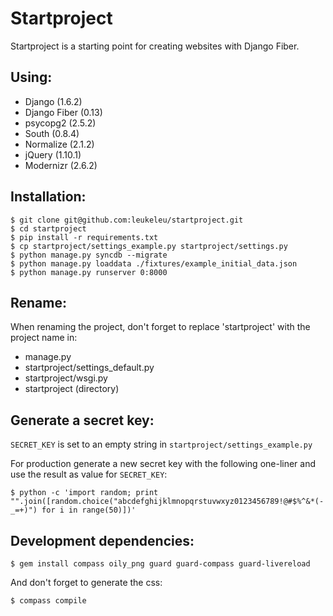 # Startproject

Startproject is a starting point for creating websites with Django Fiber.

## Using:

* Django (1.6.2)
* Django Fiber (0.13)
* psycopg2 (2.5.2)
* South (0.8.4)
* Normalize (2.1.2)
* jQuery (1.10.1)
* Modernizr (2.6.2)

## Installation:

	$ git clone git@github.com:leukeleu/startproject.git
	$ cd startproject
	$ pip install -r requirements.txt
	$ cp startproject/settings_example.py startproject/settings.py
	$ python manage.py syncdb --migrate
	$ python manage.py loaddata ./fixtures/example_initial_data.json
	$ python manage.py runserver 0:8000


## Rename:

When renaming the project, don't forget to replace 'startproject' with the project name in:

* manage.py
* startproject/settings_default.py
* startproject/wsgi.py
* startproject (directory)


## Generate a secret key:

`SECRET_KEY` is set to an empty string in `startproject/settings_example.py`

For production generate a new secret key with the following one-liner and use the result as value for `SECRET_KEY`:

	$ python -c 'import random; print "".join([random.choice("abcdefghijklmnopqrstuvwxyz0123456789!@#$%^&*(-_=+)") for i in range(50)])'


## Development dependencies:

    $ gem install compass oily_png guard guard-compass guard-livereload

And don't forget to generate the css:

    $ compass compile
